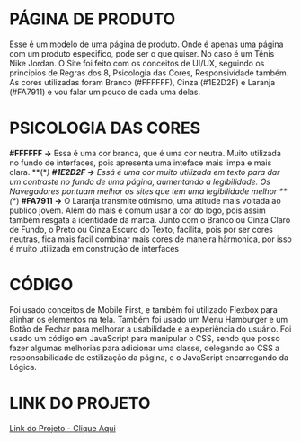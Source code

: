 # PÁGINA DE PRODUTO

Esse é um modelo de uma página de produto. Onde é apenas uma página com um produto especifico, pode ser o que quiser. No caso é um Tênis Nike Jordan. O Site foi feito com os conceitos de UI/UX, seguindo os principios de Regras dos 8, Psicologia das Cores, Responsividade também. As cores utilizadas foram Branco (#FFFFFF), Cinza (#1E2D2F) e Laranja (#FA7911) e vou falar um pouco de cada uma delas.

# PSICOLOGIA DAS CORES

**#FFFFFF ->** Essa é uma cor branca, que é uma cor neutra. Muito utilizada no fundo de interfaces, pois apresenta uma inteface mais limpa e mais clara. **(\**)
**#1E2D2F ->** Essá é uma cor muito utilizada em texto para dar um contraste no fundo de uma página, aumentando a legibilidade. Os Navegadores pontuam melhor os sites que tem uma legibilidade melhor **(\**)
**#FA7911 ->** O Laranja transmite otimismo, uma atitude mais voltada ao publico jovem. Além do mais é comum usar a cor do logo, pois assim também resgata a identidade da marca. Junto com o Branco ou Cinza Claro de Fundo, o Preto ou Cinza Escuro do Texto, facilita, pois por ser cores neutras, fica mais facil combinar mais cores de maneira hârmonica, por isso é muito utilizada em construção de interfaces

# CÓDIGO

Foi usado conceitos de Mobile First, e também foi utilizado Flexbox para alinhar os elementos na tela. Também foi usado um Menu Hamburger e um Botão de Fechar para melhorar a usabilidade e a experiência do usuário. Foi usado um código em JavaScript para manipular o CSS, sendo que posso fazer algumas melhorias para adicionar uma classe, delegando ao CSS a responsabilidade de estilização da página, e o JavaScript encarregando da Lógica.


# LINK DO PROJETO

[Link do Projeto - Clique Aqui](https://paulo19961944.github.io/Pagina-de-Produto/)
